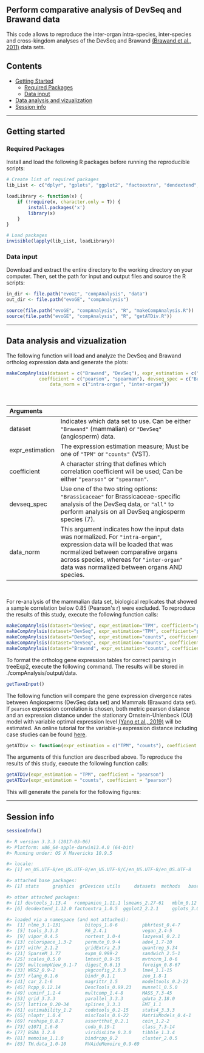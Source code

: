 
## Perform comparative analysis of DevSeq and Brawand data

This code allows to reproduce the inter-organ intra-species, inter-species and cross-kingdom analyses of the DevSeq and Brawand [(Brawand et al., 2011)](https://pubmed.ncbi.nlm.nih.gov/22012392/) data sets. 


## Contents

* [Getting Started](#getting-started)
  * [Required Packages](#required-packages)
  * [Data input](#data-input)
* [Data analysis and vizualization](#data-analysis-and-vizualization)
* [Session info](#session-info)

---
## Getting started


### Required Packages
Install and load the following R packages before running the reproducible scripts:

```R
# Create list of required packages
lib_List <- c("dplyr", "gplots", "ggplot2", "factoextra", "dendextend", "ggbeeswarm", "mblm", "lsmeans", "rcompanion", "scales", "devtools")

loadLibrary <- function(x) { 
    if (!require(x, character.only = T)) {
        install.packages('x')
        library(x)
    }
}

# Load packages
invisible(lapply(lib_List, loadLibrary))

```

### Data input
Download and extract the entire directory to the working directory on your computer. Then, set the path for input and output files and source the R scripts: 

```R
in_dir <- file.path("evoGE", "compAnalysis", "data")
out_dir <- file.path("evoGE", "compAnalysis")

source(file.path("evoGE", "compAnalysis", "R", "makeCompAnalysis.R"))
source(file.path("evoGE", "compAnalysis", "R", "getATDiv.R"))

```
---
## Data analysis and vizualization

The following function will load and analyze the DevSeq and Brawand ortholog expression data and generate the plots: 

```R
makeCompAnylsis(dataset = c("Brawand", "DevSeq"), expr_estimation = c("TPM", "counts"), 
	        coefficient = c("pearson", "spearman"), devseq_spec = c("Brassicaceae", "all"), 
                data_norm = c("intra-organ", "inter-organ"))

```
</br>

| Arguments  |  |
| :---  | :---  |
| dataset  | Indicates which data set to use. Can be either `"Brawand"` (mammalian) or `"DevSeq"` (angiosperm) data. |
| expr_estimation  | The expression estimation measure; Must be one of `"TPM"` or `"counts"` (VST). |
| coefficient  | A character string that defines which correlation coefficient will be used; Can be either `"pearson"` or `"spearman"`. |
| devseq_spec  | Use one of the two string options: `"Brassicaceae"` for Brassicaceae-specific analysis of the DevSeq data, or `"all"` to perform analysis on all DevSeq angiosperm species (7). |
| data_norm  | This argument indicates how the input data was normalized. For `"intra-organ"`, expression data will be loaded that was normalized between comparative organs across species, whereas for `"inter-organ"` data was normalized between organs AND species. |

</br>

For re-analysis of the mammalian data set, biological replicates that showed a sample correlation below 0.85 (Pearson's r) were excluded. To reproduce the results of this study, execute the following function calls:

```R
makeCompAnylsis(dataset="DevSeq", expr_estimation="TPM", coefficient="pearson", spec="Brassicaeae", data_norm="inter-organ")
makeCompAnylsis(dataset="DevSeq", expr_estimation="TPM", coefficient="pearson", spec="all", data_norm="inter-organ")
makeCompAnylsis(dataset="DevSeq", expr_estimation="counts", coefficient="pearson", spec="Brassicaeae", data_norm="inter-organ")
makeCompAnylsis(dataset="DevSeq", expr_estimation="counts", coefficient="pearson", spec="all", data_norm="inter-organ")
makeCompAnylsis(dataset="Brawand", expr_estimation="counts", coefficient="pearson", data_norm="inter-organ")

```

To format the ortholog gene expression tables for correct parsing in treeExp2, execute the following command. The results will be stored in ./compAnalysis/output/data.

```R
getTaxoInput()

```

The following function will compare the gene expression divergence rates between Angiosperms (DevSeq data set) and Mammals (Brawand data set). If `pearson` expression correlation is chosen, both metric pearson distance and an expression distance under the stationary Ornstein-Uhlenbeck (OU) model with variable optimal expression level [(Yang et al., 2019)](https://pubmed.ncbi.nlm.nih.gov/31609424/) will be estimated. An online tutorial for the variable-µ expression distance including case studies can be found [here](https://jingwyang.github.io/TreeExp-Tutorial/). 

```R
getATDiv <- function(expr_estimation = c("TPM", "counts"), coefficient = c("pearson", "spearman"))

```

The arguments of this function are described above. To reproduce the results of this study, execute the following function calls:

```R
getATDiv(expr_estimation = "TPM", coefficient = "pearson")
getATDiv(expr_estimation = "counts", coefficient = "pearson")

```
This will generate the panels for the following figures:


---
## Session info

```R
sessionInfo()
```

```R
#> R version 3.3.3 (2017-03-06)
#> Platform: x86_64-apple-darwin13.4.0 (64-bit)
#> Running under: OS X Mavericks 10.9.5

#> locale:
#> [1] en_US.UTF-8/en_US.UTF-8/en_US.UTF-8/C/en_US.UTF-8/en_US.UTF-8

#> attached base packages:
#> [1] stats     graphics  grDevices utils     datasets  methods   base

#> other attached packages:
#> [1] devtools_1.13.4   rcompanion_1.11.1 lsmeans_2.27-61   mblm_0.12         ggbeeswarm_0.6.0
#> [6] dendextend_1.12.0 factoextra_1.0.5  ggplot2_2.2.1     gplots_3.0.1.1    dplyr_0.7.4

#> loaded via a namespace (and not attached):
#>  [1] nlme_3.1-131         bitops_1.0-6         pbkrtest_0.4-7       ordinal_2015.6-28   
#>  [5] tools_3.3.3          R6_2.4.1             vegan_2.4-5          KernSmooth_2.23-15  
#>  [9] vipor_0.4.5          nortest_1.0-4        lazyeval_0.2.1       mgcv_1.8-17         
#> [13] colorspace_1.3-2     permute_0.9-4        ade4_1.7-10          nnet_7.3-12         
#> [17] withr_2.1.2          gridExtra_2.3        quantreg_5.34        hermite_1.1.1       
#> [21] SparseM_1.77         expm_0.999-2         sandwich_2.5-1       caTools_1.17.1      
#> [25] scales_0.5.0         lmtest_0.9-35        mvtnorm_1.0-6        mc2d_0.1-18         
#> [29] multcompView_0.1-7   digest_0.6.13        foreign_0.8-67       minqa_1.2.4         
#> [33] WRS2_0.9-2           pkgconfig_2.0.3      lme4_1.1-15          manipulate_1.0.1    
#> [37] rlang_0.1.6          bindr_0.1.1          zoo_1.8-1            gtools_3.5.0        
#> [41] car_2.1-6            magrittr_1.5         modeltools_0.2-22    Matrix_1.2-8        
#> [45] Rcpp_0.12.14         DescTools_0.99.23    munsell_0.5.0        viridis_0.5.1       
#> [49] ucminf_1.1-4         multcomp_1.4-8       MASS_7.3-45          plyr_1.8.4          
#> [53] grid_3.3.3           parallel_3.3.3       gdata_2.18.0         ggrepel_0.7.0       
#> [57] lattice_0.20-34      splines_3.3.3        EMT_1.1              boot_1.3-18         
#> [61] estimability_1.2     codetools_0.2-15     stats4_3.3.3         glue_1.2.0          
#> [65] nloptr_1.0.4         miscTools_0.6-22     MatrixModels_0.4-1   gtable_0.3.0        
#> [69] reshape_0.8.7        assertthat_0.2.1     coin_1.2-2           xtable_1.8-4        
#> [73] e1071_1.6-8          coda_0.19-1          class_7.3-14         survival_2.40-1     
#> [77] BSDA_1.2.0           viridisLite_0.3.0    tibble_1.3.4         beeswarm_0.2.3      
#> [81] memoise_1.1.0        bindrcpp_0.2         cluster_2.0.5        maxLik_1.3-4        
#> [85] TH.data_1.0-10       RVAideMemoire_0.9-69


```
